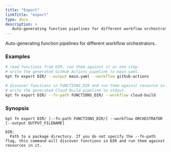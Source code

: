 ```yaml
---
title: "Export"
linkTitle: "export"
type: docs
description: >
   Auto-generating function pipelines for different workflow orchestrators
---
```

<!--mdtogo:Short
   Auto-generating function pipelines for different workflow orchestrators
-->

Auto-generating function pipelines for different workflow orchestrators.

### Examples
<!--mdtogo:Examples-->
```sh
# read functions from DIR, run them against it as one step.
# write the generated GitHub Actions pipeline to main.yaml.
kpt fn export DIR/ --output main.yaml --workflow github-actions
```

```sh
# discover functions in FUNCTIONS_DIR and run them against resource in DIR.
# write the generated Cloud Build pipeline to stdout.
kpt fn export DIR/ --fn-path FUNCTIONS_DIR/ --workflow cloud-build
```
<!--mdtogo-->

### Synopsis
<!--mdtogo:Long-->
```
kpt fn export DIR/ [--fn-path FUNCTIONS_DIR/] --workflow ORCHESTRATOR [--output OUTPUT_FILENAME]

DIR:
  Path to a package directory. If you do not specify the --fn-path flag, this command will discover functions in DIR and run them against resources in it.
```
<!--mdtogo-->
